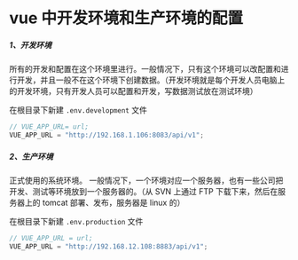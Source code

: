 # vue 中开发环境和生产环境的配置

##### 1、开发环境

所有的开发和配置在这个环境里进行。一般情况下，只有这个环境可以改配置和进行开发，并且一般不在这个环境下创建数据。（开发环境就是每个开发人员电脑上的开发环境，只有开发人员可以配置和开发，写数据测试放在测试环境）

在根目录下新建 `.env.development` 文件

```js
// VUE_APP_URL= url;
VUE_APP_URL = "http://192.168.1.106:8083/api/v1";
```

##### 2、生产环境

正式使用的系统环境。 一般情况下，一个环境对应一个服务器，也有一些公司把开发、测试等环境放到一个服务器的。（从 SVN 上通过 FTP 下载下来，然后在服务器上的 tomcat 部署、发布，服务器是 linux 的）

在根目录下新建 `.env.production` 文件

```js
// VUE_APP_URL = url;
VUE_APP_URL = "http://192.168.12.108:8883/api/v1";
```
